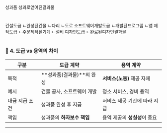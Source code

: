 성과품
성과로얻어진결과물

#
건설도급
ㄴ완성된건물
ㄴ다리
ㄴ도로
소프트웨어개발도급
ㄴ개발된프로그램
ㄴ앱
제작도급
ㄴ주문제작된기계
ㄴ설비
디자인도급
ㄴ완료된디자인결과물

#
### 📍 **4. 도급 vs 용역의 차이**  

| 구분         | **도급 계약**                        | **용역 계약**                      |
|--------------|----------------------------------|---------------------------------|
| 목적         | **성과품(결과물)**의 완성               | **서비스(노동)** 제공 자체               |
| 예시          | 건물 공사, 소프트웨어 개발               | 청소 서비스, 경비 용역                  |
| 대금 지급 조건 | 성과품 완성 후 지급                      | 서비스 제공 기간에 따라 지급               |
| 책임          | 성과품의 **하자보수 책임**               | 용역 제공의 **성실성**이 중요               |

---
